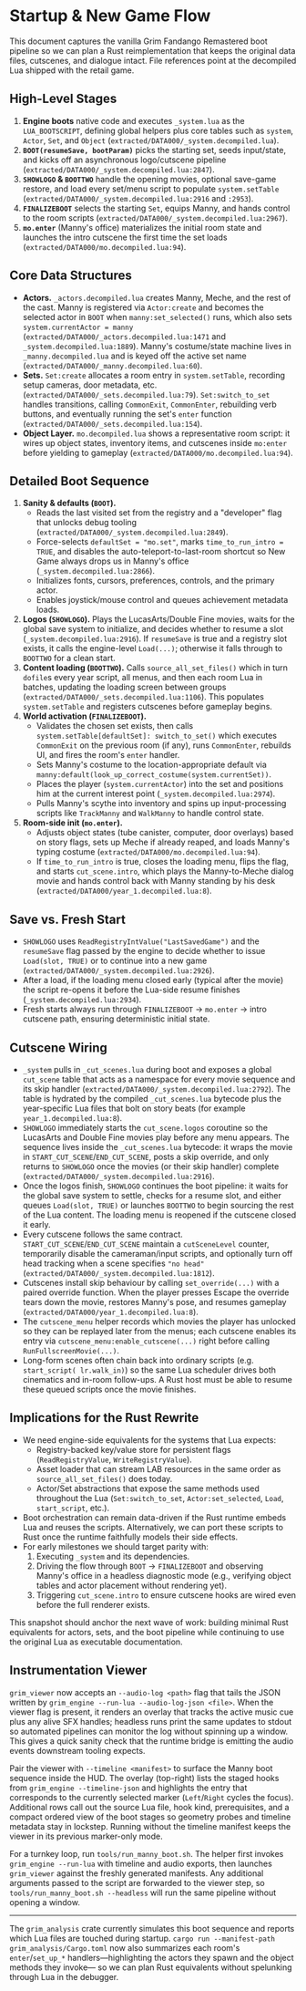 # Startup & New Game Flow

This document captures the vanilla Grim Fandango Remastered boot pipeline so we
can plan a Rust reimplementation that keeps the original data files, cutscenes,
and dialogue intact. File references point at the decompiled Lua shipped with
the retail game.

## High-Level Stages
1. **Engine boots** native code and executes `_system.lua` as the
   `LUA_BOOTSCRIPT`, defining global helpers plus core tables such as `system`,
   `Actor`, `Set`, and `Object` (`extracted/DATA000/_system.decompiled.lua`).
2. **`BOOT(resumeSave, bootParam)`** picks the starting set, seeds input/state,
   and kicks off an asynchronous logo/cutscene pipeline
   (`extracted/DATA000/_system.decompiled.lua:2847`).
3. **`SHOWLOGO` & `BOOTTWO`** handle the opening movies, optional save-game
   restore, and load every set/menu script to populate `system.setTable`
   (`extracted/DATA000/_system.decompiled.lua:2916` and `:2953`).
4. **`FINALIZEBOOT`** selects the starting `Set`, equips Manny, and hands
   control to the room scripts (`extracted/DATA000/_system.decompiled.lua:2967`).
5. **`mo.enter`** (Manny's office) materializes the initial room state and
   launches the intro cutscene the first time the set loads
   (`extracted/DATA000/mo.decompiled.lua:94`).

## Core Data Structures
- **Actors.** `_actors.decompiled.lua` creates Manny, Meche, and the rest of the
  cast. Manny is registered via `Actor:create` and becomes the selected actor in
  `BOOT` when `manny:set_selected()` runs, which also sets
  `system.currentActor = manny` (`extracted/DATA000/_actors.decompiled.lua:1471`
  and `_system.decompiled.lua:1889`). Manny's costume/state machine lives in
  `_manny.decompiled.lua` and is keyed off the active set name
  (`extracted/DATA000/_manny.decompiled.lua:60`).
- **Sets.** `Set:create` allocates a room entry in `system.setTable`, recording
  setup cameras, door metadata, etc. (`extracted/DATA000/_sets.decompiled.lua:79`).
  `Set:switch_to_set` handles transitions, calling `CommonExit`, `CommonEnter`,
  rebuilding verb buttons, and eventually running the set's `enter` function
  (`extracted/DATA000/_sets.decompiled.lua:154`).
- **Object Layer.** `mo.decompiled.lua` shows a representative room script:
  it wires up object states, inventory items, and cutscenes inside `mo:enter`
  before yielding to gameplay (`extracted/DATA000/mo.decompiled.lua:94`).

## Detailed Boot Sequence
1. **Sanity & defaults (`BOOT`).**
   - Reads the last visited set from the registry and a "developer" flag that
     unlocks debug tooling (`extracted/DATA000/_system.decompiled.lua:2849`).
   - Force-selects `defaultSet = "mo.set"`, marks `time_to_run_intro = TRUE`,
     and disables the auto-teleport-to-last-room shortcut so New Game always
     drops us in Manny's office (`_system.decompiled.lua:2866`).
   - Initializes fonts, cursors, preferences, controls, and the primary actor.
   - Enables joystick/mouse control and queues achievement metadata loads.
2. **Logos (`SHOWLOGO`).** Plays the LucasArts/Double Fine movies, waits for
   the global save system to initialize, and decides whether to resume a slot
   (`_system.decompiled.lua:2916`). If `resumeSave` is true and a registry slot
   exists, it calls the engine-level `Load(...)`; otherwise it falls through to
   `BOOTTWO` for a clean start.
3. **Content loading (`BOOTTWO`).** Calls `source_all_set_files()` which in turn
   `dofile`s every year script, all menus, and then each room Lua in batches,
   updating the loading screen between groups
   (`extracted/DATA000/_sets.decompiled.lua:1106`). This populates
   `system.setTable` and registers cutscenes before gameplay begins.
4. **World activation (`FINALIZEBOOT`).**
   - Validates the chosen set exists, then calls `system.setTable[defaultSet]:
     switch_to_set()` which executes `CommonExit` on the previous room (if any),
     runs `CommonEnter`, rebuilds UI, and fires the room's `enter` handler.
   - Sets Manny's costume to the location-appropriate default via
     `manny:default(look_up_correct_costume(system.currentSet))`.
   - Places the player (`system.currentActor`) into the set and positions him at
     the current interest point (`_system.decompiled.lua:2974`).
   - Pulls Manny's scythe into inventory and spins up input-processing scripts
     like `TrackManny` and `WalkManny` to handle control state.
5. **Room-side init (`mo.enter`).**
   - Adjusts object states (tube canister, computer, door overlays) based on
     story flags, sets up Meche if already reaped, and loads Manny's typing
     costume (`extracted/DATA000/mo.decompiled.lua:94`).
   - If `time_to_run_intro` is true, closes the loading menu, flips the flag, and
     starts `cut_scene.intro`, which plays the Manny-to-Meche dialog movie and
     hands control back with Manny standing by his desk
     (`extracted/DATA000/year_1.decompiled.lua:8`).

## Save vs. Fresh Start
- `SHOWLOGO` uses `ReadRegistryIntValue("LastSavedGame")` and the `resumeSave`
  flag passed by the engine to decide whether to issue `Load(slot, TRUE)` or to
  continue into a new game (`extracted/DATA000/_system.decompiled.lua:2926`).
- After a load, if the loading menu closed early (typical after the movie) the
  script re-opens it before the Lua-side resume finishes (`_system.decompiled.lua:2934`).
- Fresh starts always run through `FINALIZEBOOT` → `mo.enter` → intro cutscene
  path, ensuring deterministic initial state.

## Cutscene Wiring
- `_system` pulls in `_cut_scenes.lua` during boot and exposes a global
  `cut_scene` table that acts as a namespace for every movie sequence and its
  skip handler (`extracted/DATA000/_system.decompiled.lua:2792`). The table is
  hydrated by the compiled `_cut_scenes.lua` bytecode plus the year-specific Lua
  files that bolt on story beats (for example `year_1.decompiled.lua:8`).
- `SHOWLOGO` immediately starts the `cut_scene.logos` coroutine so the LucasArts
  and Double Fine movies play before any menu appears. The sequence lives inside
  the `_cut_scenes.lua` bytecode: it wraps the movie in
  `START_CUT_SCENE`/`END_CUT_SCENE`, posts a skip override, and only returns to
  `SHOWLOGO` once the movies (or their skip handler) complete
  (`extracted/DATA000/_system.decompiled.lua:2916`).
- Once the logos finish, `SHOWLOGO` continues the boot pipeline: it waits for
  the global save system to settle, checks for a resume slot, and either queues
  `Load(slot, TRUE)` or launches `BOOTTWO` to begin sourcing the rest of the Lua
  content. The loading menu is reopened if the cutscene closed it early.
- Every cutscene follows the same contract. `START_CUT_SCENE`/`END_CUT_SCENE`
  maintain a `cutSceneLevel` counter, temporarily disable the cameraman/input
  scripts, and optionally turn off head tracking when a scene specifies
  `"no head"` (`extracted/DATA000/_system.decompiled.lua:1812`).
- Cutscenes install skip behaviour by calling `set_override(...)` with a paired
  override function. When the player presses Escape the override tears down the
  movie, restores Manny's pose, and resumes gameplay (`extracted/DATA000/year_1.decompiled.lua:8`).
- The `cutscene_menu` helper records which movies the player has unlocked so
  they can be replayed later from the menus; each cutscene enables its entry via
  `cutscene_menu:enable_cutscene(...)` right before calling
  `RunFullscreenMovie(...)`.
- Long-form scenes often chain back into ordinary scripts (e.g. `start_script(
  lr.walk_in)`) so the same Lua scheduler drives both cinematics and in-room
  follow-ups. A Rust host must be able to resume these queued scripts once the
  movie finishes.

## Implications for the Rust Rewrite
- We need engine-side equivalents for the systems that Lua expects:
  - Registry-backed key/value store for persistent flags (`ReadRegistryValue`,
    `WriteRegistryValue`).
  - Asset loader that can stream LAB resources in the same order as
    `source_all_set_files()` does today.
  - Actor/Set abstractions that expose the same methods used throughout the Lua
    (`Set:switch_to_set`, `Actor:set_selected`, `Load`, `start_script`, etc.).
- Boot orchestration can remain data-driven if the Rust runtime embeds Lua and
  reuses the scripts. Alternatively, we can port these scripts to Rust once the
  runtime faithfully models their side effects.
- For early milestones we should target parity with:
  1. Executing `_system` and its dependencies.
  2. Driving the flow through `BOOT` → `FINALIZEBOOT` and observing Manny's
     office in a headless diagnostic mode (e.g., verifying object tables and
     actor placement without rendering yet).
  3. Triggering `cut_scene.intro` to ensure cutscene hooks are wired even before
     the full renderer exists.

This snapshot should anchor the next wave of work: building minimal Rust
equivalents for actors, sets, and the boot pipeline while continuing to use the
original Lua as executable documentation.

## Instrumentation Viewer

`grim_viewer` now accepts an `--audio-log <path>` flag that tails the JSON
written by `grim_engine --run-lua --audio-log-json <file>`. When the viewer flag
is present, it renders an overlay that tracks the active music cue plus any
alive SFX handles; headless runs print the same updates to stdout so automated
pipelines can monitor the log without spinning up a window. This gives a quick
sanity check that the runtime bridge is emitting the audio events downstream
tooling expects.

Pair the viewer with `--timeline <manifest>` to surface the Manny boot sequence
inside the HUD. The overlay (top-right) lists the staged hooks from
`grim_engine --timeline-json` and highlights the entry that corresponds to the
currently selected marker (`Left`/`Right` cycles the focus). Additional rows
call out the source Lua file, hook kind, prerequisites, and a compact ordered
view of the boot stages so geometry probes and timeline metadata stay in lockstep.
Running without the timeline manifest keeps the viewer in its previous
marker-only mode.

For a turnkey loop, run `tools/run_manny_boot.sh`. The helper first invokes
`grim_engine --run-lua` with timeline and audio exports, then launches
`grim_viewer` against the freshly generated manifests. Any additional arguments
passed to the script are forwarded to the viewer step, so `tools/run_manny_boot.sh --headless`
will run the same pipeline without opening a window.


---

The `grim_analysis` crate currently simulates this boot sequence and reports
which Lua files are touched during startup. `cargo run --manifest-path
grim_analysis/Cargo.toml` now also summarizes each room's `enter`/`set_up_*`
handlers—highlighting the actors they spawn and the object methods they invoke—
so we can plan Rust equivalents without spelunking through Lua in the debugger.
